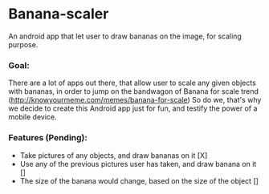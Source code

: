 # Banana-scaler
An android app that let user to draw bananas on the image, for scaling purpose. 

### Goal:
There are a lot of apps out there, that allow user to scale any given objects with bananas, in order to jump on the bandwagon of Banana for scale trend (http://knowyourmeme.com/memes/banana-for-scale)
So do we, that's why we decide to create this Android app just for fun, and testify the power of a mobile device.

### Features (Pending):
- Take pictures of any objects, and draw bananas on it [X]
- Use any of the previous pictures user has taken, and draw banana on it []
- The size of the banana would change, based on the size of the object []
